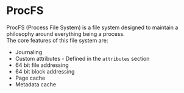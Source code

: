 # ProcFS
ProcFS (Process File System) is a file system designed to maintain a philosophy around everything being a process.  
The core features of this file system are:
* Journaling
* Custom attributes - Defined in the `attributes` section
* 64 bit file addressing
* 64 bit block addressing
* Page cache
* Metadata cache